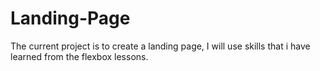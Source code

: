 # Landing-Page
The current project is to create a landing page, I will use skills that i have learned from the flexbox lessons.